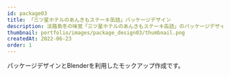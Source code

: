 ```yaml
---
id: package03
title: 「三ツ星ホテルのあんきもステーキ缶詰」パッケージデザイン
description: 淡路島冬の味覚「三ツ星ホテルのあんきもステーキ缶詰」のパッケージデザインになります。
thumbnail: portfolio/images/package_design03/thumbnail.png
createdAt: 2022-06-23
order: 1
---
```


パッケージデザインとBlenderを利用したモックアップ作成です。

<dynamic-image path="portfolio/images/package_design03/01.png" alt="パッケージデザイン" ></dynamic-image>

<dynamic-image path="portfolio/images/package_design03/02.png" alt="パッケージデザイン" ></dynamic-image>

<dynamic-image path="portfolio/images/package_design03/03.png" alt="パッケージデザイン" ></dynamic-image>

<dynamic-image path="portfolio/images/package_design03/04.png" alt="パッケージデザイン" ></dynamic-image>

<dynamic-image path="portfolio/images/package_design03/05.png" alt="パッケージデザイン" ></dynamic-image>


